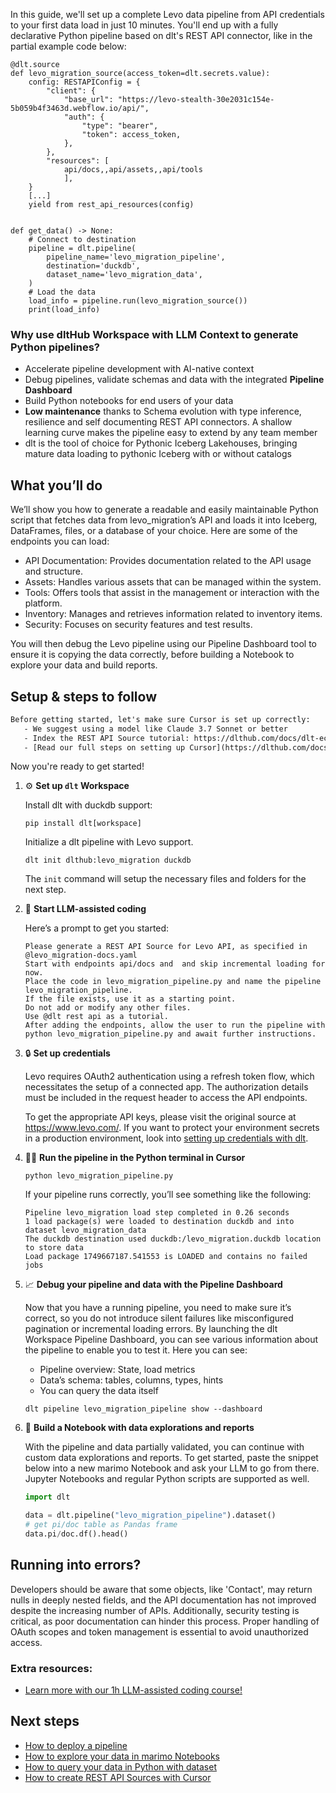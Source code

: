 In this guide, we'll set up a complete Levo data pipeline from API credentials to your first data load in just 10 minutes. You'll end up with a fully declarative Python pipeline based on dlt's REST API connector, like in the partial example code below:

```python-outcome
@dlt.source
def levo_migration_source(access_token=dlt.secrets.value):
    config: RESTAPIConfig = {
        "client": {
            "base_url": "https://levo-stealth-30e2031c154e-5b059b4f3463d.webflow.io/api/",
            "auth": {
                "type": "bearer",
                "token": access_token,
            },
        },
        "resources": [
            api/docs,,api/assets,,api/tools
            ],
    }
    [...]
    yield from rest_api_resources(config)


def get_data() -> None:
    # Connect to destination
    pipeline = dlt.pipeline(
        pipeline_name='levo_migration_pipeline',
        destination='duckdb',
        dataset_name='levo_migration_data', 
    )
    # Load the data
    load_info = pipeline.run(levo_migration_source())
    print(load_info) 
```

### Why use dltHub Workspace with LLM Context to generate Python pipelines?

- Accelerate pipeline development with AI-native context
- Debug pipelines, validate schemas and data with the integrated **Pipeline Dashboard**
- Build Python notebooks for end users of your data
- **Low maintenance** thanks to Schema evolution with type inference, resilience and self documenting REST API connectors. A shallow learning curve makes the pipeline easy to extend by any team member
- dlt is the tool of choice for Pythonic Iceberg Lakehouses, bringing mature data loading to pythonic Iceberg with or without catalogs

## What you’ll do

We’ll show you how to generate a readable and easily maintainable Python script that fetches data from levo_migration’s API and loads it into Iceberg, DataFrames, files, or a database of your choice. Here are some of the endpoints you can load:

- API Documentation: Provides documentation related to the API usage and structure.
- Assets: Handles various assets that can be managed within the system.
- Tools: Offers tools that assist in the management or interaction with the platform.
- Inventory: Manages and retrieves information related to inventory items.
- Security: Focuses on security features and test results.

You will then debug the Levo pipeline using our Pipeline Dashboard tool to ensure it is copying the data correctly, before building a Notebook to explore your data and build reports.

## Setup & steps to follow

```default
Before getting started, let's make sure Cursor is set up correctly:
   - We suggest using a model like Claude 3.7 Sonnet or better
   - Index the REST API Source tutorial: https://dlthub.com/docs/dlt-ecosystem/verified-sources/rest_api/ and add it to context as **@dlt rest api**
   - [Read our full steps on setting up Cursor](https://dlthub.com/docs/dlt-ecosystem/llm-tooling/cursor-restapi#23-configuring-cursor-with-documentation)
```

Now you're ready to get started!

1. ⚙️ **Set up `dlt` Workspace**
    
    Install dlt with duckdb support:
    ```shell
    pip install dlt[workspace]
    ```

    Initialize a dlt pipeline with Levo support.
    ```shell
    dlt init dlthub:levo_migration duckdb
    ```

    The `init` command will setup the necessary files and folders for the next step.
    
2. 🤠 **Start LLM-assisted coding**
    
    Here’s a prompt to get you started:
    
    ```prompt
    Please generate a REST API Source for Levo API, as specified in @levo_migration-docs.yaml 
    Start with endpoints api/docs and  and skip incremental loading for now. 
    Place the code in levo_migration_pipeline.py and name the pipeline levo_migration_pipeline. 
    If the file exists, use it as a starting point. 
    Do not add or modify any other files. 
    Use @dlt rest api as a tutorial. 
    After adding the endpoints, allow the user to run the pipeline with python levo_migration_pipeline.py and await further instructions.
    ```

    
3. 🔒 **Set up credentials** 
    
    Levo requires OAuth2 authentication using a refresh token flow, which necessitates the setup of a connected app. The authorization details must be included in the request header to access the API endpoints.
    
    To get the appropriate API keys, please visit the original source at https://www.levo.com/.
    If you want to protect your environment secrets in a production environment, look into [setting up credentials with dlt](https://dlthub.com/docs/walkthroughs/add_credentials).
    
4. 🏃‍♀️ **Run the pipeline in the Python terminal in Cursor**
    
    ```shell
    python levo_migration_pipeline.py
    ```
    
    If your pipeline runs correctly, you’ll see something like the following:
    
    ```shell
    Pipeline levo_migration load step completed in 0.26 seconds
    1 load package(s) were loaded to destination duckdb and into dataset levo_migration_data
    The duckdb destination used duckdb:/levo_migration.duckdb location to store data
    Load package 1749667187.541553 is LOADED and contains no failed jobs
    ```
    
5. 📈 **Debug your pipeline and data with the Pipeline Dashboard**

    Now that you have a running pipeline, you need to make sure it’s correct, so you do not introduce silent failures like misconfigured pagination or incremental loading errors. By launching the dlt Workspace Pipeline Dashboard, you can see various information about the pipeline to enable you to test it. Here you can see:
    - Pipeline overview: State, load metrics
    - Data’s schema: tables, columns, types, hints
    - You can query the data itself
    
    ```shell
    dlt pipeline levo_migration_pipeline show --dashboard
    ```
    
6. 🐍 **Build a Notebook with data explorations and reports**

    With the pipeline and data partially validated, you can continue with custom data explorations and reports. To get started, paste the snippet below into a new marimo Notebook and ask your LLM to go from there. Jupyter Notebooks and regular Python scripts are supported as well.

    
    ```python
    import dlt

   data = dlt.pipeline("levo_migration_pipeline").dataset()
   # get pi/doc table as Pandas frame
   data.pi/doc.df().head()
    ```

## Running into errors?

Developers should be aware that some objects, like 'Contact', may return nulls in deeply nested fields, and the API documentation has not improved despite the increasing number of APIs. Additionally, security testing is critical, as poor documentation can hinder this process. Proper handling of OAuth scopes and token management is essential to avoid unauthorized access.

### Extra resources:

- [Learn more with our 1h LLM-assisted coding course!](https://www.youtube.com/watch?v=GGid70rnJuM)

## Next steps

- [How to deploy a pipeline](https://dlthub.com/docs/walkthroughs/deploy-a-pipeline)
- [How to explore your data in marimo Notebooks](https://dlthub.com/docs/general-usage/dataset-access/marimo)
- [How to query your data in Python with dataset](https://dlthub.com/docs/general-usage/dataset-access/dataset)
- [How to create REST API Sources with Cursor](https://dlthub.com/docs/dlt-ecosystem/llm-tooling/cursor-restapi)